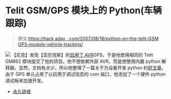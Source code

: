 # Telit GSM/GPS 模块上的 Python(车辆跟踪)

> 原文:[https://hack aday . com/2007/08/18/python-on-the-telit-GSM GPS-module-vehicle-tracking/](https://hackaday.com/2007/08/18/python-on-the-telit-gsmgps-module-vehicle-tracking/)

![](../Images/b1b1a368f17b050f3a641a5d742ef237.png)
【尼克】发现【亚历克斯】的[启用了 AVR](http://www.hackaday.com/2007/07/15/sms-tracking-with-a-gps-gsm-enabled-avr/)GPS，于是他使用相同的 Telit GM862 模块提交了他的项目。他不想依赖外部 AVR，而是想使用内置 python 解释器。显然，文档有点少，所以他整理了一篇关于为设备开发 python 的[好文章](http://www.digitaldawgpound.org/nick84/post=222)。由于 GPS 单元占用了以前用于调试信息的 com 端口，他添加了一个硬件 python 调试板来加速开发。

*   [永久链接](http://www.digitaldawgpound.org/nick84/post=222)